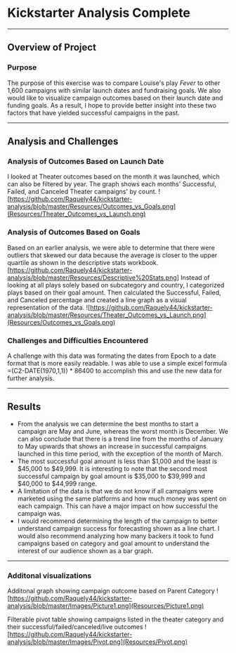 # Kickstarter Analysis Complete

---
## Overview of Project
### Purpose
The purpose of this exercise was to compare Louise's play *Fever* to other 1,600 campaigns with similar launch dates and fundraising goals. We also would like to visualize campaign outcomes based on their launch date and funding goals. As a result, I hope to provide better insight into these two factors that have yielded successful campaigns in the past.

---
## Analysis and Challenges
### Analysis of Outcomes Based on Launch Date
I looked at Theater outcomes based on the month it was launched, which can also be filtered by year. The graph shows each months' Successful, Failed, and Canceled Theater campaigns' by count. 
![https://github.com/Raquely44/kickstarter-analysis/blob/master/Resources/Outcomes_vs_Goals.png](Resources/Theater_Outcomes_vs_Launch.png)

### Analysis of Outcomes Based on Goals
Based on an earlier analysis, we were able to determine that there were outliers that skewed our data because the average is closer to the upper quartile as shown in the descriptive stats workbook. [https://github.com/Raquely44/kickstarter-analysis/blob/master/Resources/Descriptive%20Stats.png] Instead of looking at all plays solely based on subcategory and country, I categorized plays based on their goal amount. Then calculated the Successful, Failed, and Canceled percentage and created a line graph as a visual representation of the data.
![https://github.com/Raquely44/kickstarter-analysis/blob/master/Resources/Theater_Outcomes_vs_Launch.png](Resources/Outcomes_vs_Goals.png)

### Challenges and Difficulties Encountered
A challenge with this data was formating the dates from Epoch to a date format that is more easily readable. I was able to use a simple excel formula =(C2-DATE(1970,1,1)) * 86400 to accomplish this and use the new data for further analysis.

---
## Results
- From the analysis we can determine the best months to start a campaign are May and June, whereas the worst month is December. We can also conclude that there is a trend line from the months of January to May upwards that shows an increase in successful campaigns launched in this time period, with the exception of the month of March. 
- The most successful goal amount is less than $1,000 and the least is $45,000 to $49,999. It is interesting to note that the second most successful campaign by goal amount is $35,000 to $39,999 and $40,000 to $44,999 range. 
- A limitation of the data is that we do not know if all campaigns were marketed using the same platforms and how much money was spent on each campaign. This can have a major impact on how successful the campaign was. 
- I would recommend determining the length of the campaign to better understand campaign success for forecasting shown as a line chart. I would also recommend analyzing how many backers it took to fund campaigns based on category and goal amount to understand the interest of our audience shown as a bar graph.  

---
### Additonal visualizations
Additonal graph showing campaign outcome based on Parent Category
![https://github.com/Raquely44/kickstarter-analysis/blob/master/Images/Picture1.png](Resources/Picture1.png) 

Filterable pivot table showing campaigns listed in the theater category and their successful/failed/canceled/live outcomes
![https://github.com/Raquely44/kickstarter-analysis/blob/master/Images/Pivot.png](Resources/Pivot.png)

